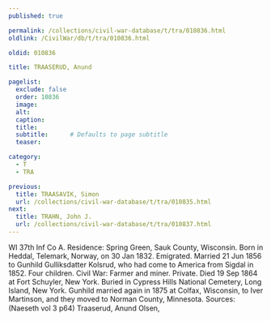 ```yaml
---
published: true

permalink: /collections/civil-war-database/t/tra/010836.html
oldlink: /CivilWar/db/t/tra/010836.html

oldid: 010836

title: TRAASERUD, Anund

pagelist:
  exclude: false
  order: 10836
  image: 
  alt:
  caption:
  title:
  subtitle:      # Defaults to page subtitle
  teaser:

category: 
  - T 
  - TRA

previous:
  title: TRAASAVIK, Simon
  url: /collections/civil-war-database/t/tra/010835.html  
next:
  title: TRAHN, John J.
  url: /collections/civil-war-database/t/tra/010837.html   
---
```

WI 37th Inf Co A. Residence: Spring Green, Sauk County, Wisconsin. Born in Heddal, Telemark, Norway, on 30 Jan 1832. Emigrated. Married 21 Jun 1856 to Gunhild Gulliksdatter Kolsrud, who had come to America from Sigdal in 1852. Four children. Civil War: Farmer and miner. Private. Died 19 Sep 1864 at Fort Schuyler, New York. Buried in Cypress Hills National Cemetery, Long Island, New York. Gunhild married again in 1875 at Colfax, Wisconsin, to Iver Martinson, and they moved to Norman County, Minnesota. Sources: (Naeseth vol 3 p64) &#147;Traaserud, Anund Olsen&#148;,
